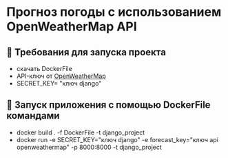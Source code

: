 # Прогноз погоды с использованием OpenWeatherMap API

## 🚀 Требования для запуска проекта
- скачать DockerFile
- API-ключ от [OpenWeatherMap](https://openweathermap.org/)
- SECRET_KEY= "ключ django"

## 🐳 Запуск приложения с помощью DockerFile командами
- docker build . -f DockerFile -t django_project
- docker run -e SECRET_KEY="ключ django" -e forecast_key="ключ api openweathermap" -p 8000:8000 -t django_project   

